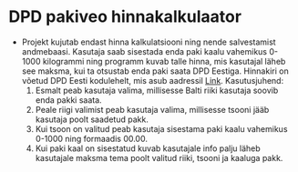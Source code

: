 # DPD pakiveo hinnakalkulaator
* Projekt kujutab endast hinna kalkulatsiooni ning nende salvestamist andmebaasi. Kasutaja saab sisestada enda paki kaalu vahemikus 0-1000 kilogrammi ning programm kuvab talle hinna, mis kasutajal läheb see maksma, kui ta otsustab enda paki saata DPD Eestiga. Hinnakiri on võetud DPD Eesti kodulehelt, mis asub aadressil [Link](http://www.dpd.com/ee/avaleht/saatmine/saatmisvoimalused/hinnakirjad/eesti_baltikum).
Kasutusjuhend:
  1. Esmalt peab kasutaja valima, millisesse Balti riiki kasutaja soovib enda pakki saata.
  2. Peale riigi valimist peab kasutaja valima, millisesse tsooni jääb kasutaja poolt saadetud pakk. 
  3. Kui tsoon on valitud peab kasutaja sisestama paki kaalu vahemikus 0-1000 ning formaadis 00.00.
  4. Kui paki kaal on sisestatud kuvab kasutajale info palju läheb kasutajale maksma tema poolt valitud riiki, tsooni ja kaaluga pakk.
